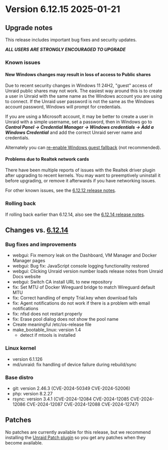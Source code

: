 # Version 6.12.15 2025-01-21

## Upgrade notes

This release includes important bug fixes and security updates.

***ALL USERS ARE STRONGLY ENCOURAGED TO UPGRADE***

### Known issues

#### New Windows changes may result in loss of access to Public shares

Due to recent security changes in Windows 11 24H2, "guest" access of Unraid public shares may not work. The easiest
way around this is to create a user in Unraid with the same name as the Windows account you are using to connect.  If the Unraid
user password is not the same as the Windows account password, Windows will prompt for credentials.

If you are using a Microsoft account, it may be better to create a user in Unraid with a simple username, set a password,
then in Windows go to ***Control Panel → Credential Manager → Windows credentials → Add a Windows Credential*** and add the
correct Unraid server name and credentials.

Alternately you can [re-enable Windows guest fallback](https://techcommunity.microsoft.com/blog/filecab/accessing-a-third-party-nas-with-smb-in-windows-11-24h2-may-fail/4154300)
(not recommended).

#### Problems due to Realtek network cards

There have been multiple reports of issues with the Realtek driver plugin after upgrading to recent kernels. You may want to preemptively uninstall it before upgrading, or remove it afterwards if you have networking issues.

For other known issues, see the [6.12.12 release notes](6.12.12.md#known-issues).

### Rolling back

If rolling back earlier than 6.12.14, also see the [6.12.14 release notes](6.12.14.md#rolling-back).

## Changes vs. [6.12.14](6.12.14.md)

### Bug fixes and improvements

- webgui: Fix memory leak on the Dashboard, VM Manager and Docker Manager pages
- webgui: Bug fix: JavaScript console logging functionality restored
- webgui: Clicking Unraid version number loads release notes from Unraid Docs website
- webgui: Switch CA install URL to new repository
- fix: Set MTU of Docker Wireguard bridge to match Wireguard default MTU
- fix: Correct handling of empty Trial.key when download fails
- fix: Agent notifications do not work if there is a problem with email notifications
- fix: nfsd does not restart properly
- fix: Erase pool dialog does not show the pool name
- Create meaningful /etc/os-release file
- make\_bootable\_linux: version 1.4
  - detect if mtools is installed

### Linux kernel

- version 6.1.126
- md/unraid: fix handling of device failure during rebuild/sync

### Base distro

- git: version 2.46.3 (CVE-2024-50349 CVE-2024-52006)
- php: version 8.2.27
- rsync: version 3.4.1 (CVE-2024-12084 CVE-2024-12085 CVE-2024-12086 CVE-2024-12087 CVE-2024-12088 CVE-2024-12747)

## Patches

No patches are currently available for this release, but we recommend installing the
[Unraid Patch plugin](https://forums.unraid.net/topic/185560-unraid-patch-plugin/)
so you get any patches when they become available.
